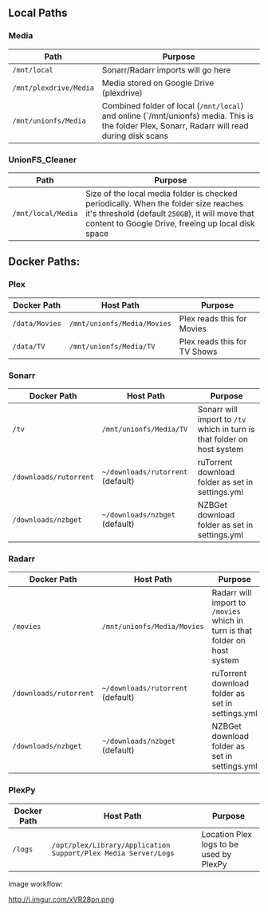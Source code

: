 ## Local Paths

### Media


| Path                   | Purpose                                                                                                                                       |
| ---------------------- | --------------------------------------------------------------------------------------------------------------------------------------------- |
| `/mnt/local`           | Sonarr/Radarr imports will go here                                                                                                            |
| `/mnt/plexdrive/Media` | Media stored on Google Drive (plexdrive)                                                                                                      |
| `/mnt/unionfs/Media`   | Combined folder of local (`/mnt/local`) and online (`/mnt/unionfs) media. This is the folder Plex, Sonarr, Radarr will read during disk scans |


### UnionFS_Cleaner


| Path               | Purpose                                                                                                                                                                                       |
| ------------------ | --------------------------------------------------------------------------------------------------------------------------------------------------------------------------------------------- |
| `/mnt/local/Media` | Size of the local media folder is checked periodically. When the folder size reaches it's threshold (default `250GB`), it will move that content to Google Drive, freeing up local disk space |



## Docker Paths:

### Plex

| Docker Path    | Host Path                   | Purpose                      |
| -------------- | --------------------------- | ---------------------------- |
| `/data/Movies` | `/mnt/unionfs/Media/Movies` | Plex reads this for Movies   |
| `/data/TV`     | `/mnt/unionfs/Media/TV`     | Plex reads this for TV Shows |


### Sonarr


| Docker Path            | Host Path                         | Purpose                                                                 |
| ---------------------- | --------------------------------- | ----------------------------------------------------------------------- |
| `/tv`                  | `/mnt/unionfs/Media/TV`           | Sonarr will import to `/tv` which in turn is that folder on host system |
| `/downloads/rutorrent` | `~/downloads/rutorrent` (default) | ruTorrent download folder as set in settings.yml                        |
| `/downloads/nzbget`    | `~/downloads/nzbget` (default)    | NZBGet download folder as set in settings.yml                           |


### Radarr


| Docker Path            | Host Path                         | Purpose                                                                     |
| ---------------------- | --------------------------------- | --------------------------------------------------------------------------- |
| `/movies`              | `/mnt/unionfs/Media/Movies`       | Radarr will import to `/movies` which in turn is that folder on host system |
| `/downloads/rutorrent` | `~/downloads/rutorrent` (default) | ruTorrent download folder as set in settings.yml                            |
| `/downloads/nzbget`    | `~/downloads/nzbget` (default)    | NZBGet download folder as set in settings.yml                               |


### PlexPy


| Docker Path | Host Path                                                      | Purpose                                 |
| ----------- | -------------------------------------------------------------- | --------------------------------------- |
| `/logs`     | `/opt/plex/Library/Application Support/Plex Media Server/Logs` | Location Plex logs to be used by PlexPy |





image workflow:

http://i.imgur.com/xVR28pn.png
